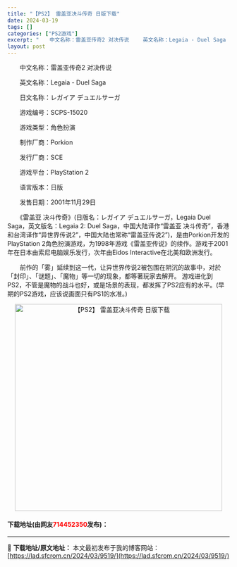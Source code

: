 ```yaml
---
title: "【PS2】 雷盖亚决斗传奇 日版下载"
date: 2024-03-19
tags: []
categories: ["PS2游戏"]
excerpt: "　　中文名称：雷盖亚传奇2 对决传说 　　英文名称：Legaia - Duel Saga 　　日文名称：レガイア デュエルサーガ 　　游戏编号：SCPS-15020 　　游戏类型：角色扮演 　　制作厂商：Porkion 　　发行厂商：SCE 　　游戏平台：PlayStation 2 　　语言版本：日&hellip;"
layout: post
---
```


 <p>　　中文名称：雷盖亚传奇2 对决传说</p> <p>　　英文名称：Legaia - Duel Saga</p> <p>　　日文名称：レガイア デュエルサーガ</p> <p>　　游戏编号：SCPS-15020</p> <p>　　游戏类型：角色扮演</p> <p>　　制作厂商：Porkion</p> <p>　　发行厂商：SCE</p> <p>　　游戏平台：PlayStation 2</p> <p>　　语言版本：日版</p> <p>　　发售日期：2001年11月29日</p> <p>　　《雷盖亚 决斗传奇》(日版名：レガイア デュエルサーガ，Legaia Duel Saga，英文版名：Legaia 2: Duel Saga，中国大陆译作&ldquo;雷盖亚 决斗传奇&rdquo;，香港和台湾译作&ldquo;异世界传说2&rdquo;，中国大陆也常称&ldquo;雷盖亚传说2&rdquo;)，是由Porkion开发的PlayStation 2角色扮演游戏，为1998年游戏《雷盖亚传说》的续作。游戏于2001年在日本由索尼电脑娱乐发行，次年由Eidos Interactive在北美和欧洲发行。</p> <p>　　前作的「雾」延续到这一代，让异世界传说2被包围在阴沉的故事中，对於「封印」、「谜题」、「魔物」等一切的现象，都等著玩家去解开。 游戏进化到PS2，不管是魔物的战斗也好，或是场景的表现，都发挥了PS2应有的水平。(早期的PS2游戏，应该说画面只有PS1的水准。)</p> <p align="center"><img align="" border="0" src="https://lad.sfcrom.cn/wp-content/uploads/2024/03/20240319_65f99876e05bf.jpg" width="470" alt="【PS2】 雷盖亚决斗传奇 日版下载" /></p> <p><h4>下载地址(由网友<font color="red">714452350</font>发布)：</h4></p> 

---
📖 **下载地址/原文地址：** 本文最初发布于我的博客网站：[https://lad.sfcrom.cn/2024/03/9519/](https://lad.sfcrom.cn/2024/03/9519/)
